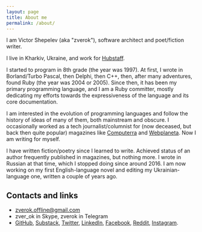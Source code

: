 ```yaml
---
layout: page
title: About me
permalink: /about/
---
```


I am Victor Shepelev (aka "zverok"), software architect and poet/fiction writer.

I live in Kharkiv, Ukraine, and work for [Hubstaff](https://hubstaff.com).

I started to program in 8th grade (the year was 1997). At first, I wrote in Borland/Turbo Pascal, then Delphi, then C++, then, after many adventures, found Ruby (the year was 2004 or 2005). Since then, it has been my primary programming language, and I am a Ruby committer, mostly dedicating my efforts towards the expressiveness of the language and its core documentation.

I am interested in the evolution of programming languages and follow the history of ideas of many of them, both mainstream and obscure. I occasionally worked as a tech journalist/columnist for (now deceased, but back then quite popular) magazines like [Computerra](https://en.wikipedia.org/wiki/Computerra) and [Webplaneta](http://www.webplanet.ru/). Now I am writing for myself.

I have written fiction/poetry since I learned to write. Achieved status of an author frequently published in magazines, but nothing more. I wrote in Russian at that time, which I stopped doing since around 2016. I am now working on my first English-language novel and editing my Ukrainian-language one, written a couple of years ago.

## Contacts and links

* [zverok.offline@gmail.com](mailto:zverok.offline@gmail.com)
* zver_ok in Skype, zverok in Telegram
* [GitHub](http://github.com/zverok), [Substack](https://zverok.substack.com/), [Twitter](https://twitter.com/zverok), [LinkedIn](https://www.linkedin.com/in/zverok), [Facebook](http://facebook.com/zverok), [Reddit](https://www.reddit.com/user/zverok_kha/), [Instagram](https://www.instagram.com/zver_ok/).
